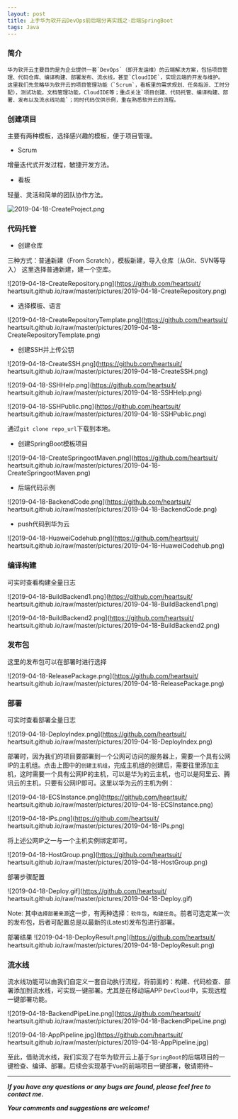 ```yaml
---
layout: post
title: 上手华为软开云DevOps前后端分离实践之-后端SpringBoot
tags: Java
---
```


### 简介

    华为软开云主要目的是为企业提供一套`DevOps`（即开发运维）的云端解决方案，包括项目管理、代码仓库、编译构建、部署发布、流水线，甚至`CloudIDE`，实现云端的开发与维护。
    这里我们先忽略华为软开云的项目管理功能（`Scrum`，看板里的需求规划、任务指派、工时分配），测试功能，文档管理功能，CloudIDE等；重点关注`项目创建、代码托管、编译构建、部署、发布以及流水线功能`；同时代码仅供示例，重在熟悉软开云的流程。

### 创建项目

主要有两种模板，选择感兴趣的模板，便于项目管理。

- Scrum

增量迭代式开发过程，敏捷开发方法。

- 看板

轻量、灵活和简单的团队协作方法。

![2019-04-18-CreateProject.png](https://github.com/heartsuit/heartsuit.github.io/raw/master/pictures/2019-04-18-CreateProject.png)

### 代码托管

- 创建仓库

三种方式：普通新建（From Scratch），模板新建，导入仓库（从Git、SVN等导入）
这里选择普通新建，建一个空库。

![2019-04-18-CreateRepository.png](https://github.com/heartsuit/
heartsuit.github.io/raw/master/pictures/2019-04-18-CreateRepository.png)

- 选择模板、语言

![2019-04-18-CreateRepositoryTemplate.png](https://github.com/heartsuit/
heartsuit.github.io/raw/master/pictures/2019-04-18-CreateRepositoryTemplate.png)

- 创建SSH并上传公钥

![2019-04-18-CreateSSH.png](https://github.com/heartsuit/
heartsuit.github.io/raw/master/pictures/2019-04-18-CreateSSH.png)

![2019-04-18-SSHHelp.png](https://github.com/heartsuit/
heartsuit.github.io/raw/master/pictures/2019-04-18-SSHHelp.png)

![2019-04-18-SSHPublic.png](https://github.com/heartsuit/
heartsuit.github.io/raw/master/pictures/2019-04-18-SSHPublic.png)

通过`git clone repo_url`下载到本地。

- 创建SpringBoot模板项目

![2019-04-18-CreateSpringootMaven.png](https://github.com/heartsuit/
heartsuit.github.io/raw/master/pictures/2019-04-18-CreateSpringootMaven.png)

- 后端代码示例

![2019-04-18-BackendCode.png](https://github.com/heartsuit/
heartsuit.github.io/raw/master/pictures/2019-04-18-BackendCode.png)

- push代码到华为云

![2019-04-18-HuaweiCodehub.png](https://github.com/heartsuit/
heartsuit.github.io/raw/master/pictures/2019-04-18-HuaweiCodehub.png)

### 编译构建

可实时查看构建全量日志

![2019-04-18-BuildBackend1.png](https://github.com/heartsuit/
heartsuit.github.io/raw/master/pictures/2019-04-18-BuildBackend1.png)

![2019-04-18-BuildBackend2.png](https://github.com/heartsuit/
heartsuit.github.io/raw/master/pictures/2019-04-18-BuildBackend2.png)

### 发布包

这里的发布包可以在部署时进行选择

![2019-04-18-ReleasePackage.png](https://github.com/heartsuit/
heartsuit.github.io/raw/master/pictures/2019-04-18-ReleasePackage.png)

### 部署

可实时查看部署全量日志

![2019-04-18-DeployIndex.png](https://github.com/heartsuit/
heartsuit.github.io/raw/master/pictures/2019-04-18-DeployIndex.png)

部署时，因为我们的项目要部署到一个公网可访问的服务器上，需要一个具有公网IP的主机组。点击上图中的`创建主机组`，完成主机组的创建后，需要往里添加主机，这时需要一个具有公网IP的主机，可以是华为的云主机，也可以是阿里云、腾讯云的主机，只要有公网IP即可。这里以华为云的主机为例：

![2019-04-18-ECSInstance.png](https://github.com/heartsuit/
heartsuit.github.io/raw/master/pictures/2019-04-18-ECSInstance.png)

![2019-04-18-IPs.png](https://github.com/heartsuit/
heartsuit.github.io/raw/master/pictures/2019-04-18-IPs.png)

将上述公网IP之一与一个主机实例绑定即可。

![2019-04-18-HostGroup.png](https://github.com/heartsuit/
heartsuit.github.io/raw/master/pictures/2019-04-18-HostGroup.png)

部署步骤配置

![2019-04-18-Deploy.gif](https://github.com/heartsuit/
heartsuit.github.io/raw/master/pictures/2019-04-18-Deploy.gif)

Note:
其中`选择部署来源`这一步，有两种选择：`软件包`，`构建任务`。前者可选定某一次的发布包，后者可配置总是以最新的(Latest)发布包进行部署。

部署结果
![2019-04-18-DeployResult.png](https://github.com/heartsuit/
heartsuit.github.io/raw/master/pictures/2019-04-18-DeployResult.png)

### 流水线

流水线功能可以由我们自定义一套自动执行流程，将前面的：构建、代码检查、部署添加到流水线，可实现一键部署。尤其是在移动端APP `DevCloud`中，实现远程一键部署功能。

![2019-04-18-BackendPipeLine.png](https://github.com/heartsuit/
heartsuit.github.io/raw/master/pictures/2019-04-18-BackendPipeLine.png)

![2019-04-18-AppPipeline.jpg](https://github.com/heartsuit/
heartsuit.github.io/raw/master/pictures/2019-04-18-AppPipeline.jpg)

至此，借助流水线，我们实现了在华为软开云上基于`SpringBoot`的后端项目的一键检查、编译、部署。后续会实现基于`Vue`的前端项目一键部署，敬请期待~

---
***If you have any questions or any bugs are found, please feel free to contact me.***

***Your comments and suggestions are welcome!***